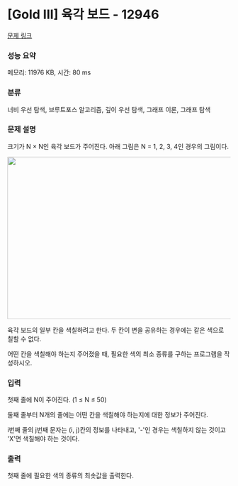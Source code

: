 # [Gold III] 육각 보드 - 12946 

[문제 링크](https://www.acmicpc.net/problem/12946) 

### 성능 요약

메모리: 11976 KB, 시간: 80 ms

### 분류

너비 우선 탐색, 브루트포스 알고리즘, 깊이 우선 탐색, 그래프 이론, 그래프 탐색

### 문제 설명

<p>크기가 N × N인 육각 보드가 주어진다. 아래 그림은 N = 1, 2, 3, 4인 경우의 그림이다.</p>

<p style="text-align: center;"><img alt="" src="" style="width: 972px; height: 366px;"></p>

<p>육각 보드의 일부 칸을 색칠하려고 한다. 두 칸이 변을 공유하는 경우에는 같은 색으로 칠할 수 없다.</p>

<p>어떤 칸을 색칠해야 하는지 주어졌을 때, 필요한 색의 최소 종류를 구하는 프로그램을 작성하시오.</p>

### 입력 

 <p>첫째 줄에 N이 주어진다. (1 ≤ N ≤ 50)</p>

<p>둘째 줄부터 N개의 줄에는 어떤 칸을 색칠해야 하는지에 대한 정보가 주어진다.</p>

<p>i번째 줄의 j번째 문자는 (i, j)칸의 정보를 나타내고, '-'인 경우는 색칠하지 않는 것이고 'X'면 색칠해야 하는 것이다.</p>

### 출력 

 <p>첫째 줄에 필요한 색의 종류의 최솟값을 출력한다. </p>

